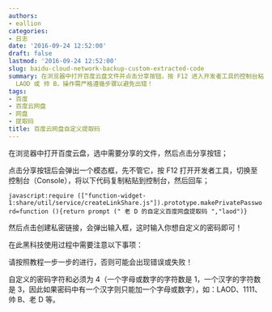 ```yaml
---
authors:
- eallion
categories:
- 日志
date: '2016-09-24 12:52:00'
draft: false
lastmod: '2016-09-24 12:52:00'
slug: baidu-cloud-network-backup-custom-extracted-code
summary: 在浏览器中打开百度云盘文件并点击分享按钮，按 F12 进入开发者工具的控制台粘贴指定代码，即可自定义私密链接的提取码。密码须为 4 字符组合，如
  LAOD 或 帅 B，操作需严格遵循步骤以避免出错！
tags:
- 百度
- 百度云网盘
- 网盘
- 提取码
title: 百度云网盘自定义提取码
---
```

在浏览器中打开百度云盘，选中需要分享的文件，然后点击分享按钮；

点击分享按钮后会弹出一个模态框，先不管它，按 F12 打开开发者工具，切换至控制台（Console），将以下代码复制粘贴到控制台，然后回车；

`javascript:require (["function-widget-1:share/util/service/createLinkShare.js"]).prototype.makePrivatePassword=function (){return prompt (" 老 D 的自定义百度网盘提取码 ","laod")}`

然后点击创建私密链接，会弹出输入框，这时输入你想自定义的密码即可！

在此黑科技使用过程中需要注意以下事项：

请按照教程一步一步的进行，否则可能会出现错误或失败！

自定义的密码字符和必须为 4（一个字母或数字的字符数是 1，一个汉字的字符数是 3，因此如果密码中有一个汉字则只能加一个字母或数字），如：LAOD、1111、帅 B、老 D 等。